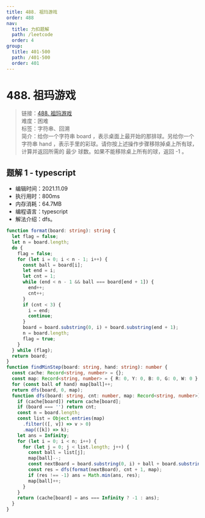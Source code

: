 ```yaml
---
title: 488. 祖玛游戏
order: 488
nav:
  title: 力扣题解
  path: /leetcode
  order: 4
group:
  title: 401-500
  path: /401-500
  order: 401
---
```


# 488. 祖玛游戏

> 链接：[488. 祖玛游戏](https://leetcode-cn.com/problems/zuma-game/)  
> 难度：困难  
> 标签：字符串、回溯  
> 简介：给你一个字符串 board ，表示桌面上最开始的那排球。另给你一个字符串 hand ，表示手里的彩球。请你按上述操作步骤移除掉桌上所有球，计算并返回所需的 最少 球数。如果不能移除桌上所有的球，返回 -1 。

## 题解 1 - typescript

- 编辑时间：2021.11.09
- 执行用时：800ms
- 内存消耗：64.7MB
- 编程语言：typescript
- 解法介绍：dfs。

```typescript
function format(board: string): string {
  let flag = false;
  let n = board.length;
  do {
    flag = false;
    for (let i = 0; i < n - 1; i++) {
      const ball = board[i];
      let end = i;
      let cnt = 1;
      while (end < n - 1 && ball === board[end + 1]) {
        end++;
        cnt++;
      }
      if (cnt < 3) {
        i = end;
        continue;
      }
      board = board.substring(0, i) + board.substring(end + 1);
      n = board.length;
      flag = true;
    }
  } while (flag);
  return board;
}
function findMinStep(board: string, hand: string): number {
  const cache: Record<string, number> = {};
  const map: Record<string, number> = { R: 0, Y: 0, B: 0, G: 0, W: 0 };
  for (const ball of hand) map[ball]++;
  return dfs(board, 0, map);
  function dfs(board: string, cnt: number, map: Record<string, number>): number {
    if (cache[board]) return cache[board];
    if (board === '') return cnt;
    const n = board.length;
    const list = Object.entries(map)
      .filter(([, v]) => v > 0)
      .map(([k]) => k);
    let ans = Infinity;
    for (let i = 0; i < n; i++) {
      for (let j = 0; j < list.length; j++) {
        const ball = list[j];
        map[ball]--;
        const nextBoard = board.substring(0, i) + ball + board.substring(i);
        const res = dfs(format(nextBoard), cnt + 1, map);
        if (res !== -1) ans = Math.min(ans, res);
        map[ball]++;
      }
    }
    return (cache[board] = ans === Infinity ? -1 : ans);
  }
}
```

